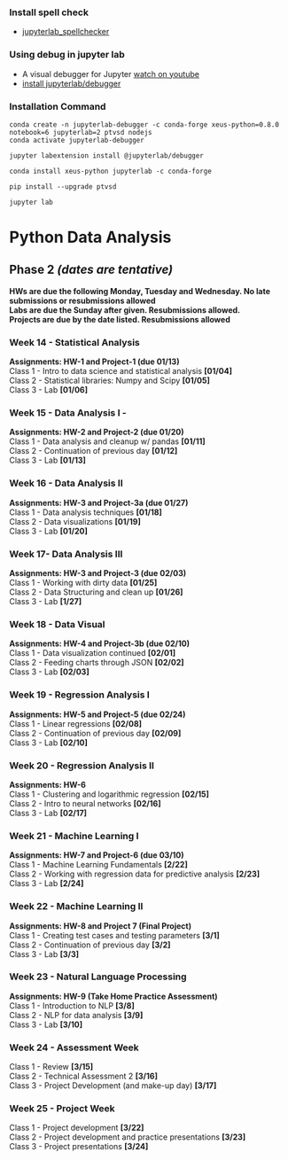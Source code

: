 ### Install spell check
- [jupyterlab_spellchecker](https://github.com/ijmbarr/jupyterlab_spellchecker)

### Using debug in jupyter lab
- A visual debugger for Jupyter [watch on youtube](https://www.youtube.com/watch?v=CdZN_vVfHqw)
- [install jupyterlab/debugger](https://github.com/jupyterlab/debugger)

### Installation Command
```
conda create -n jupyterlab-debugger -c conda-forge xeus-python=0.8.0 notebook=6 jupyterlab=2 ptvsd nodejs
conda activate jupyterlab-debugger

jupyter labextension install @jupyterlab/debugger

conda install xeus-python jupyterlab -c conda-forge

pip install --upgrade ptvsd

jupyter lab
```
# Python Data Analysis

## __Phase 2__ _(dates are tentative)_

__HWs are due the following Monday, Tuesday and Wednesday. No late submissions or resubmissions allowed__  
__Labs are due the Sunday after given. Resubmissions allowed.__  
__Projects are due by the date listed. Resubmissions allowed__  

### Week 14 - Statistical Analysis
__Assignments: HW-1 and Project-1 (due 01/13)__  
Class 1 - Intro to data science and statistical analysis __[01/04]__  
Class 2 - Statistical libraries: Numpy and Scipy __[01/05]__  
Class 3 - Lab __[01/06]__  

### Week 15 - Data Analysis I - 
__Assignments: HW-2 and Project-2 (due 01/20)__   
Class 1 - Data analysis and cleanup w/ pandas __[01/11]__  
Class 2 - Continuation of previous day __[01/12]__  
Class 3 - Lab __[01/13]__  

### Week 16 - Data Analysis II
__Assignments: HW-3 and Project-3a (due 01/27)__  
Class 1 - Data analysis techniques __[01/18]__  
Class 2 - Data visualizations __[01/19]__   
Class 3 - Lab __[01/20]__   

### Week 17- Data Analysis III
__Assignments: HW-3 and Project-3 (due 02/03)__  
Class 1 - Working with dirty data __[01/25]__   
Class 2 - Data Structuring and clean up __[01/26]__   
Class 3 - Lab __[1/27]__  

### Week 18 - Data Visual
__Assignments: HW-4 and Project-3b (due 02/10)__  
Class 1 - Data visualization continued __[02/01]__  
Class 2 - Feeding charts through JSON  __[02/02]__   
Class 3 - Lab __[02/03]__ 

### Week 19 - Regression Analysis I   
__Assignments: HW-5 and Project-5 (due 02/24)__  
Class 1 - Linear regressions __[02/08]__  
Class 2 - Continuation of previous day __[02/09]__   
Class 3 - Lab __[02/10]__  

### Week 20 - Regression Analysis II  
__Assignments: HW-6__  
Class 1 - Clustering and logarithmic regression  __[02/15]__  
Class 2 - Intro to neural networks __[02/16]__  
Class 3 - Lab __[02/17]__  

### Week 21 - Machine Learning I  
__Assignments: HW-7 and Project-6 (due 03/10)__  
Class 1 - Machine Learning Fundamentals __[2/22]__   
Class 2 - Working with regression data for predictive analysis __[2/23]__  
Class 3 - Lab __[2/24]__  

### Week 22 - Machine Learning II 
__Assignments: HW-8 and Project 7 (Final Project)__  
Class 1 - Creating test cases and testing parameters __[3/1]__    
Class 2 - Continuation of previous day __[3/2]__    
Class 3 - Lab __[3/3]__    

### Week 23 - Natural Language Processing 
__Assignments: HW-9 (Take Home Practice Assessment)__  
Class 1 - Introduction to NLP __[3/8]__   
Class 2 - NLP for data analysis __[3/9]__  
Class 3 - Lab __[3/10]__  

### Week 24 - Assessment Week  
Class 1 - Review __[3/15]__  
Class 2 - Technical Assessment 2 __[3/16]__  
Class 3 - Project Development (and make-up day) __[3/17]__  

### Week 25 - Project Week  
Class 1 - Project development __[3/22]__  
Class 2 - Project development and practice presentations __[3/23]__    
Class 3 - Project presentations __[3/24]__    
